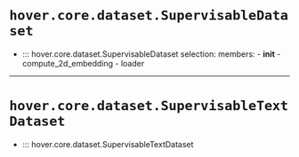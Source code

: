# `hover.core.dataset.SupervisableDataset`

- ::: hover.core.dataset.SupervisableDataset
    selection:
      members:
        - __init__
        - compute_2d_embedding
        - loader

---

# `hover.core.dataset.SupervisableTextDataset`

- ::: hover.core.dataset.SupervisableTextDataset

